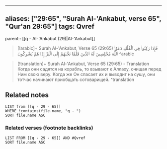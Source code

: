 
---
aliases: ["29:65", "Surah Al-'Ankabut, verse 65", "Qur'an 29:65"]
tags: Qvref
---

parent:: [[q - Al-'Ankabut (29)|Al-'Ankabut]]

> [!arabic]+ Surah Al-'Ankabut, Verse 65 (29:65)
> <span class="quran-arabic">فَإِذَا رَكِبُوا۟ فِى ٱلْفُلْكِ دَعَوُا۟ ٱللَّهَ مُخْلِصِينَ لَهُ ٱلدِّينَ فَلَمَّا نَجَّىٰهُمْ إِلَى ٱلْبَرِّ إِذَا هُمْ يُشْرِكُونَ</span>
^arabic

> [!translation]+ Surah Al-'Ankabut, Verse 65 (29:65) - Translation
> Когда они садятся на корабль, то взывают к Аллаху, очищая перед Ним свою веру. Когда же Он спасает их и выводит на сушу, они тотчас начинают приобщать сотоварищей.
^translation



## Related notes
```dataview
LIST from [[q - 29 - 65]]
WHERE !contains(file.name, "q - ")
SORT file.name ASC
```

### Related verses (footnote backlinks)
```dataview
LIST FROM [[q - 29 - 65]] AND #Qvref
SORT file.name ASC
```

